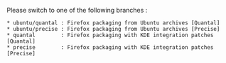 Please switch to one of the following branches :

    * ubuntu/quantal : Firefox packaging from Ubuntu archives [Quantal]
    * ubuntu/precise : Firefox packaging from Ubuntu archives [Precise]
    * quantal        : Firefox packaging with KDE integration patches [Quantal]
    * precise        : Firefox packaging with KDE integration patches [Precise]

